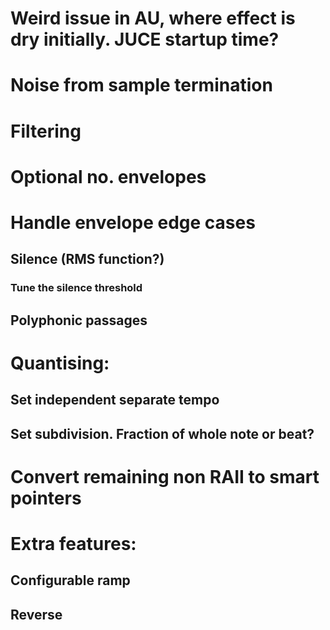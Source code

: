 # Weird issue in AU, where effect is dry initially. JUCE startup time?

# Noise from sample termination

# Filtering

# Optional no. envelopes

# Handle envelope edge cases
## Silence (RMS function?)
### Tune the silence threshold
## Polyphonic passages

# Quantising: 
## Set independent separate tempo
## Set subdivision. Fraction of whole note or beat?

# Convert remaining non RAII to smart pointers

# Extra features:
## Configurable ramp
## Reverse

